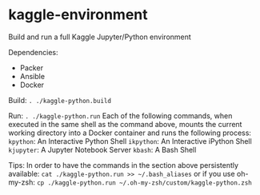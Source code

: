 # kaggle-environment
Build and run a full Kaggle Jupyter/Python environment

Dependencies:
 - Packer
 - Ansible
 - Docker

Build:
  `. ./kaggle-python.build`

Run:
  `. ./kaggle-python.run`
  Each of the following commands, when executed in the same shell as the command
  above, mounts the current working directory into a Docker container and runs
  the following process:
    `kpython`: An Interactive Python Shell
    `ikpython`: An Interactive iPython Shell
    `kjupyter`: A Jupyter Notebook Server
    `kbash`: A Bash Shell

Tips:
  In order to have the commands in the section above persistently available:
      `cat ./kaggle-python.run >> ~/.bash_aliases`
      or if you use oh-my-zsh:
        `cp ./kaggle-python.run ~/.oh-my-zsh/custom/kaggle-python.zsh`

